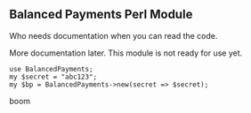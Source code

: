 ## Balanced Payments Perl Module
Who needs documentation when you can read the code.

More documentation later. This module is not ready for use yet.

    use BalancedPayments;
    my $secret = "abc123";
    my $bp = BalancedPayments->new(secret => $secret);

boom
